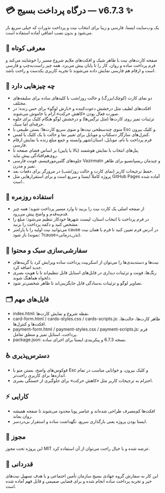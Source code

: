 # 💳 درگاه پرداخت بسیج — v6.7.3 ✨
یک وب‌سایت ایستا، فارسی و زیبا برای انتخاب نیت و پرداخت نذورات که خیلی سریع باز می‌شود و بدون نصب اضافی آماده استفاده است.

## 🌈 معرفی کوتاه
صفحه کارت‌های نیت با ظاهر شیک و افکت‌های ملایم شروع مسیر را خوشایند می‌کند و فرم پرداخت ساده و روان، کار را تا پایان پیش می‌برد. همه چیز راست‌به‌چپ و فارسی است و ارقام هم فارسی نمایش داده می‌شوند تا تجربه کاربری یکدست و راحت باشد.

## 🌟 چه چیزهایی دارد
- دو نمای کارت (کوچک/بزرگ) و حالت روز/شب با کلیدهای ساده برای سلیقه‌های مختلف.
- افکت‌های لطیف مثل درخشش دعوت‌کننده و «بارش لوگو» برای حس زنده؛ در صورت فعال بودن «کاهش حرکت» آرام یا خاموش می‌شوند.
- تزئینات تمیز روی کارت‌ها (مثل نرگس‌ها) و درخشش لوگو هنگام کلیک برای جلوه حرفه‌ای اما سبک.
- منوی چندسطحی نیت‌ها و منوی سریع کارت‌ها؛ بستن طبیعی با Esc و کلیک بیرون.
- کنترل‌های سازگار دسکتاپ و موبایل برای تغییر نما و حالت با یک کلیک یا لمس.
- فرم پرداخت با نام، موبایل، استان/شهر وابسته و جمع مبلغ زنده با نمایش ارقام فارسی.
- پنل‌های انتخاب با نمایش هوشمند (بالا یا پایین) بر اساس فضای صفحه تا روی‌هم‌افتادگی پیش نیاید.
- جلوه‌های گلس‌مورفیسم، فونت فارسی Vazirmatn و چیدمان ریسپانسیو برای ظاهر تمیز و مدرن.
- حفظ ترجیحات کاربر (نمای کارت و حالت روز/شب) در مرورگر برای دفعات بعد.
- پروژه کاملاً ایستا و سریع است و برای استقرارهایی مثل GitHub Pages آماده شده است..

## 🧭 استفاده روزمره
- از صفحه اصلی یک کارت نیت را بزنید تا وارد مسیر پرداخت شوید؛ همه چیز قدم‌به‌قدم و واضح پیش می‌رود.
- در فرم پرداخت با انتخاب استان، لیست شهرها خودکار تنظیم می‌شود؛ مبلغ را مشخص کنید و دکمه پرداخت را بزنید.
- می‌توانید نیت اولیه را با پارامتر cause در آدرس فرم تعیین کنید تا فرم با همان نیت باز شود (نمونه: ?cause=نذر_درمانی).

## 🎨 سفارشی‌سازی سبک و محتوا
- نیت‌ها و دسته‌بندی‌ها را می‌توان از اسکریپت پرداخت ساده ویرایش کرد یا گزینه‌های جدید اضافه کرد.
- رنگ‌ها، فونت و تزئینات دیداری در فایل‌های استایل قابل تنظیم‌اند تا با هویت بصری دلخواه هماهنگ شوند.
- تصاویر لوگو و تزئینات به‌سادگی قابل جایگزینی‌اند تا ظاهر شخصی‌تر شود.

## 🗂️ فایل‌های مهم
- index.html: نقطه شروع و نمایش کارت‌ها.
- card-form.html / cards-styles.css / cards-scripts.js: ظاهر کارت‌ها، حالت‌ها، افکت‌ها و کنترل‌ها.
- payment-form.html / payment-styles.css / payment-scripts.js: فرم پرداخت، استایل تمیز و منطق تعامل.
- package.json: نسخه 6.7.3 و پیکربندی ایستا برای اجرای ساده.

## ♿ دسترس‌پذیری
- فوکوس‌های واضح، بستن منو با Esc و کلیک بیرون، و خوانایی مناسب در تمام اندازه‌ها برای کاربری راحت‌تر.
- احترام به ترجیحات کاربر مثل «کاهش حرکت» برای جلوگیری از خستگی بصری.

## ⚡ کارایی
- افکت‌ها کم‌مصرف طراحی شده‌اند و عناصر پویا محدود می‌شوند تا صفحه همیشه روان بماند.
- ایستا بودن پروژه یعنی بارگذاری سریع، نگهداشت ساده و استقرار بی‌دردسر.

## 📄 مجوز
این پروژه تحت مجوز MIT عرضه شده و با خیال راحت می‌توان از آن استفاده کرد.

## 🙏 قدردانی
این کار به سفارش گروه جهادی بسیج سازمان تأمین اجتماعی و با هدف تسهیل نیت‌های خیر و تجربه پرداخت ساده انجام شده و برای فضایی صمیمی و قابل فهم آماده شده‌ است.
